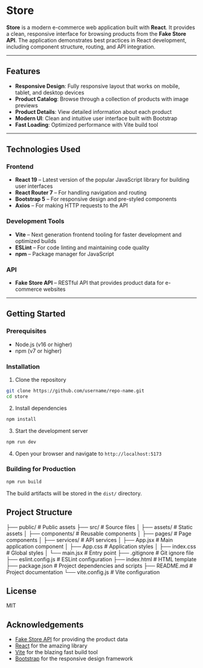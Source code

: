 # Store

**Store** is a modern e-commerce web application built with **React**. It provides a clean, responsive interface for browsing products from the **Fake Store API**. The application demonstrates best practices in React development, including component structure, routing, and API integration.

---

## Features

- **Responsive Design**: Fully responsive layout that works on mobile, tablet, and desktop devices  
- **Product Catalog**: Browse through a collection of products with image previews  
- **Product Details**: View detailed information about each product  
- **Modern UI**: Clean and intuitive user interface built with Bootstrap  
- **Fast Loading**: Optimized performance with Vite build tool  

---

## Technologies Used

### Frontend
- **React 19** – Latest version of the popular JavaScript library for building user interfaces  
- **React Router 7** – For handling navigation and routing  
- **Bootstrap 5** – For responsive design and pre-styled components  
- **Axios** – For making HTTP requests to the API  

### Development Tools
- **Vite** – Next generation frontend tooling for faster development and optimized builds  
- **ESLint** – For code linting and maintaining code quality  
- **npm** – Package manager for JavaScript  

### API
- **Fake Store API** – RESTful API that provides product data for e-commerce websites  

---

## Getting Started

### Prerequisites

- Node.js (v16 or higher)  
- npm (v7 or higher)

### Installation

1. Clone the repository
```bash
git clone https://github.com/username/repo-name.git
cd store
```

2. Install dependencies
```bash
npm install
```

3. Start the development server
```bash
npm run dev
```
4. Open your browser and navigate to `http://localhost:5173`

### Building for Production

```bash
npm run build
```
The build artifacts will be stored in the `dist/` directory.
## Project Structure
├── public/              # Public assets
├── src/                 # Source files
│   ├── assets/          # Static assets
│   ├── components/      # Reusable components
│   ├── pages/           # Page components
│   ├── services/        # API services
│   ├── App.jsx          # Main application component
│   ├── App.css          # Application styles
│   ├── index.css        # Global styles
│   └── main.jsx         # Entry point
├── .gitignore           # Git ignore file
├── eslint.config.js     # ESLint configuration
├── index.html           # HTML template
├── package.json         # Project dependencies and scripts
├── README.md            # Project documentation
└── vite.config.js       # Vite configuration


## License
MIT

## Acknowledgements
- [Fake Store API](https://fakestoreapi.com/) for providing the product data
- [React](https://reactjs.org/) for the amazing library
- [Vite](https://vitejs.dev/) for the blazing fast build tool
- [Bootstrap](https://getbootstrap.com/) for the responsive design framework